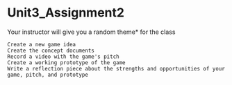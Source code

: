 # Unit3_Assignment2
Your instructor will give you a random theme* for the class

    Create a new game idea
    Create the concept documents 
    Record a video with the game's pitch
    Create a working prototype of the game
    Write a reflection piece about the strengths and opportunities of your game, pitch, and prototype
